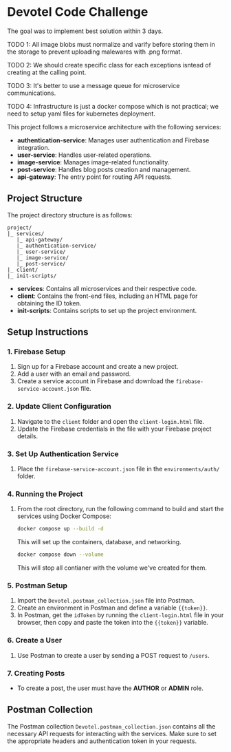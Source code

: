 # Devotel Code Challenge

The goal was to implement best solution within 3 days.

TODO 1: All image blobs must normalize and varify before storing them in the storage to prevent uploading malewares with .png format.

TODO 2: We should create specific class for each exceptions isntead of creating at the calling point.

TODO 3: It's better to use a message queue for microservice communications.

TODO 4: Infrastructure is just a docker compose which is not practical; we need to setup yaml files for kubernetes deployment.

 
This project follows a microservice architecture with the following services:

- **authentication-service**: Manages user authentication and Firebase integration.
- **user-service**: Handles user-related operations.
- **image-service**: Manages image-related functionality.
- **post-service**: Handles blog posts creation and management.
- **api-gateway**: The entry point for routing API requests.

## Project Structure

The project directory structure is as follows:

```
project/
|_ services/
   |_ api-gateway/
   |_ authentication-service/
   |_ user-service/
   |_ image-service/
   |_ post-service/
|_ client/
|_ init-scripts/
```

- **services**: Contains all microservices and their respective code.
- **client**: Contains the front-end files, including an HTML page for obtaining the ID token.
- **init-scripts**: Contains scripts to set up the project environment.

## Setup Instructions

### 1. Firebase Setup
1. Sign up for a Firebase account and create a new project.
2. Add a user with an email and password.
3. Create a service account in Firebase and download the `firebase-service-account.json` file.

### 2. Update Client Configuration
1. Navigate to the `client` folder and open the `client-login.html` file.
2. Update the Firebase credentials in the file with your Firebase project details.

### 3. Set Up Authentication Service
1. Place the `firebase-service-account.json` file in the `environments/auth/` folder.

### 4. Running the Project
1. From the root directory, run the following command to build and start the services using Docker Compose:
   
   ```bash
   docker compose up --build -d
   ```

   This will set up the containers, database, and networking.

   ```bash
   docker compose down --volume
   ```

   This will stop all contianer with the volume we've created for them.
### 5. Postman Setup
1. Import the `Devotel.postman_collection.json` file into Postman.
2. Create an environment in Postman and define a variable `{{token}}`.
3. In Postman, get the `idToken` by running the `client-login.html` file in your browser, then copy and paste the token into the `{{token}}` variable.

### 6. Create a User
1. Use Postman to create a user by sending a POST request to `/users`.

### 7. Creating Posts
- To create a post, the user must have the **AUTHOR** or **ADMIN** role.

## Postman Collection

The Postman collection `Devotel.postman_collection.json` contains all the necessary API requests for interacting with the services. Make sure to set the appropriate headers and authentication token in your requests.

